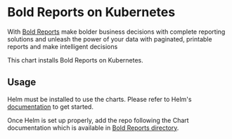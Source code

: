 # Bold Reports on Kubernetes

With [Bold Reports](https://www.boldreports.com/) make bolder business decisions with complete reporting solutions and unleash the power of your data with paginated, printable reports and make intelligent decisions

This chart installs Bold Reports on Kubernetes.

## Usage

Helm must be installed to use the charts.
Please refer to Helm's [documentation](https://helm.sh/docs/) to get started.

<!-- Keep full URL links to repo files because this README syncs from main to gh-pages.  -->
Once Helm is set up properly, add the repo following the Chart documentation which is available in [Bold Reports directory](https://github.com/boldreports/bold-reports-kubernetes/blob/helm/README.md).
